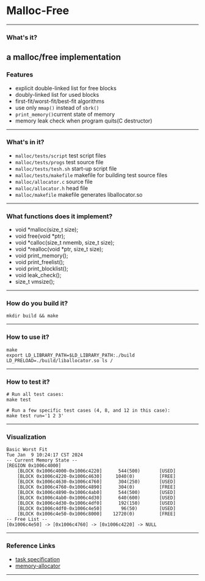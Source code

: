 # Malloc-Free
------------------
### What's it?
a malloc/free implementation
------------------
### Features
* explicit double-linked list for free blocks
* doubly-linked list for used blocks
* first-fit/worst-fit/best-fit algorithms
* use only `mmap()` instead of `sbrk()`
* `print_memory()`current state of memory 
* memory leak check when program quits(C destructor)

------------------
### What's in it?
* `malloc/tests/script`  test script files
* `malloc/tests/progs` test source file
* `malloc/tests/tesh.sh` start-up script file
* `malloc/tests/makefile` makefile for building test source files
* `malloc/allocator.c` source file
* `malloc/allocator.h` head file
* `malloc/makefile` makefile generates liballocator.so

------------------
### What functions does it implement?
* void *malloc(size_t size);
* void free(void *ptr);
* void *calloc(size_t nmemb, size_t size);
* void *realloc(void *ptr, size_t size);
* void print_memory();
* void print_freelist();
* void print_blocklist();
* void leak_check();
* size_t vmsize();

------------------
### How do you build it?
`mkdir build && make`

------------------
### How to use it?
```shell
make
export LD_LIBRARY_PATH=$LD_LIBRARY_PATH:./build
LD_PRELOAD=./build/liballocator.so ls /
```
------------------
### How to test it?
```shell
# Run all test cases:
make test

# Run a few specific test cases (4, 8, and 12 in this case):
make test run='1 2 3'
```

-----------------
### Visualization
```
Basic Worst Fit
Tue Jan  9 10:24:17 CST 2024
-- Current Memory State --
[REGION 0x1006c4000]
	[BLOCK 0x1006c4000-0x1006c4220]	     544(500)   	[USED]
	[BLOCK 0x1006c4220-0x1006c4630]	    1040(0)     	[FREE]
	[BLOCK 0x1006c4630-0x1006c4760]	     304(250)   	[USED]
	[BLOCK 0x1006c4760-0x1006c4890]	     304(0)     	[FREE]
	[BLOCK 0x1006c4890-0x1006c4ab0]	     544(500)   	[USED]
	[BLOCK 0x1006c4ab0-0x1006c4d30]	     640(600)   	[USED]
	[BLOCK 0x1006c4d30-0x1006c4df0]	     192(150)   	[USED]
	[BLOCK 0x1006c4df0-0x1006c4e50]	      96(50)    	[USED]
	[BLOCK 0x1006c4e50-0x1006c8000]	   12720(0)     	[FREE]
-- Free List --
[0x1006c4e50] -> [0x1006c4760] -> [0x1006c4220] -> NULL
```
------------------
### Reference Links
* [task specification](https://www.cs.usfca.edu/~mmalensek/cs326/assignments/project-3.html)
* [memory-allocator](https://github.com/rtmacaibay/memory-allocator/tree/master)
------------------


